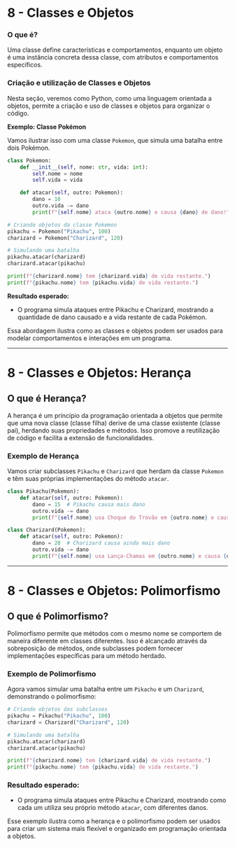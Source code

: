 # 8 - Classes e Objetos

### O que é?

Uma classe define características e comportamentos, enquanto um objeto é uma instância concreta dessa classe, com atributos e comportamentos específicos.

### Criação e utilização de Classes e Objetos

Nesta seção, veremos como Python, como uma linguagem orientada a objetos, permite a criação e uso de classes e objetos para organizar o código.

**Exemplo: Classe Pokémon**

Vamos ilustrar isso com uma classe `Pokemon`, que simula uma batalha entre dois Pokémon.

```python
class Pokemon:
    def __init__(self, nome: str, vida: int):
        self.nome = nome
        self.vida = vida

    def atacar(self, outro: Pokemon):
        dano = 10
        outro.vida -= dano
        print(f"{self.nome} ataca {outro.nome} e causa {dano} de dano!")

# Criando objetos da classe Pokemon
pikachu = Pokemon("Pikachu", 100)
charizard = Pokemon("Charizard", 120)

# Simulando uma batalha
pikachu.atacar(charizard)
charizard.atacar(pikachu)

print(f"{charizard.nome} tem {charizard.vida} de vida restante.")
print(f"{pikachu.nome} tem {pikachu.vida} de vida restante.")
```

**Resultado esperado:**

- O programa simula ataques entre Pikachu e Charizard, mostrando a quantidade de dano causado e a vida restante de cada Pokémon.

Essa abordagem ilustra como as classes e objetos podem ser usados para modelar comportamentos e interações em um programa.

---

# 8 - Classes e Objetos: Herança


## O que é Herança?

A herança é um princípio da programação orientada a objetos que permite que uma nova classe (classe filha) derive de uma classe existente (classe pai), herdando suas propriedades e métodos. Isso promove a reutilização de código e facilita a extensão de funcionalidades.

### Exemplo de Herança

Vamos criar subclasses `Pikachu` e `Charizard` que herdam da classe `Pokemon` e têm suas próprias implementações do método `atacar`.

```python
class Pikachu(Pokemon):
    def atacar(self, outro: Pokemon):
        dano = 15  # Pikachu causa mais dano
        outro.vida -= dano
        print(f"{self.nome} usa Choque do Trovão em {outro.nome} e causa {dano} de dano!")

class Charizard(Pokemon):
    def atacar(self, outro: Pokemon):
        dano = 20  # Charizard causa ainda mais dano
        outro.vida -= dano
        print(f"{self.nome} usa Lança-Chamas em {outro.nome} e causa {dano} de dano!")
```

---
# 8 - Classes e Objetos: Polimorfismo

## O que é Polimorfismo?

Polimorfismo permite que métodos com o mesmo nome se comportem de maneira diferente em classes diferentes. Isso é alcançado através da sobreposição de métodos, onde subclasses podem fornecer implementações específicas para um método herdado.

### Exemplo de Polimorfismo

Agora vamos simular uma batalha entre um `Pikachu` e um `Charizard`, demonstrando o polimorfismo:

```python
# Criando objetos das subclasses
pikachu = Pikachu("Pikachu", 100)
charizard = Charizard("Charizard", 120)

# Simulando uma batalha
pikachu.atacar(charizard)
charizard.atacar(pikachu)

print(f"{charizard.nome} tem {charizard.vida} de vida restante.")
print(f"{pikachu.nome} tem {pikachu.vida} de vida restante.")
```

### Resultado esperado:

- O programa simula ataques entre Pikachu e Charizard, mostrando como cada um utiliza seu próprio método `atacar`, com diferentes danos.

Esse exemplo ilustra como a herança e o polimorfismo podem ser usados para criar um sistema mais flexível e organizado em programação orientada a objetos.